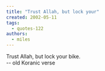 ```yaml
---
title: "Trust Allah, but lock your"
created: 2002-05-11
tags: 
  - quotes-122
authors: 
  - miles
---
```


Trust Allah, but lock your bike.  
\-- old Koranic verse
